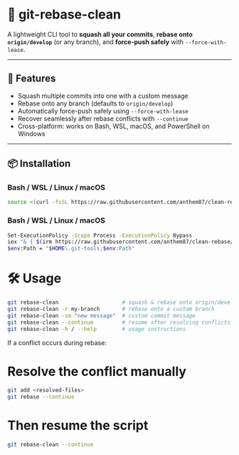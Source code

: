 # 🧼 git-rebase-clean

A lightweight CLI tool to **squash all your commits**, **rebase onto `origin/develop`** (or any branch), and **force-push safely** with `--force-with-lease`.

---

## 🚀 Features

- Squash multiple commits into one with a custom message
- Rebase onto any branch (defaults to `origin/develop`)
- Automatically force-push safely using `--force-with-lease`
- Recover seamlessly after rebase conflicts with `--continue`
- Cross-platform: works on Bash, WSL, macOS, and PowerShell on Windows

---

## 📦 Installation

### Bash / WSL / Linux / macOS

```bash
source <(curl -fsSL https://raw.githubusercontent.com/anthem87/clean-rebase/main/install-git-rebase-clean.sh)
```

### Bash / WSL / Linux / macOS

```bash
Set-ExecutionPolicy -Scope Process -ExecutionPolicy Bypass
iex "& { $(irm https://raw.githubusercontent.com/anthem87/clean-rebase/main/install-git-rebase-clean.ps1) }"
$env:Path = "$HOME\.git-tools;$env:Path"
```

# 🛠 Usage

```bash
git rebase-clean                    # squash & rebase onto origin/develop
git rebase-clean -r my-branch       # rebase onto a custom branch
git rebase-clean -sm "new message"  # custom commit message
git rebase-clean --continue         # resume after resolving conflicts
git rebase-clean -h / --help        # usage instructions
```

If a conflict occurs during rebase:

# Resolve the conflict manually

```bash
git add <resolved-files>
git rebase --continue
```

# Then resume the script
```bash
git rebase-clean --continue
```